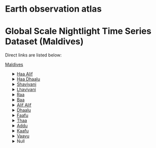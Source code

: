 # Earth observation atlas
 # Global Scale Nightlight Time Series Dataset (Maldives)
Direct links are listed below:

<a href="https://eoatlas-nightlight.s3.amazonaws.com/eoatlas-monthly-nightlight-00119.csv">Maldives</a>
<ul>
<details>
<summary><a href="https://eoatlas-nightlight.s3.amazonaws.com/eoatlas-monthly-nightlight-02014.csv">Haa Alif</a></summary>
<ul>
<ol>
</ul>
</ol>
</details>
<details>
<summary><a href="https://eoatlas-nightlight.s3.amazonaws.com/eoatlas-monthly-nightlight-02015.csv">Haa Dhaalu</a></summary>
<ul>
<ol>
</ul>
</ol>
</details>
<details>
<summary><a href="https://eoatlas-nightlight.s3.amazonaws.com/eoatlas-monthly-nightlight-02016.csv">Shaviyani</a></summary>
<ul>
<ol>
</ul>
</ol>
</details>
<details>
<summary><a href="https://eoatlas-nightlight.s3.amazonaws.com/eoatlas-monthly-nightlight-02017.csv">Lhaviyani</a></summary>
<ul>
<ol>
</ul>
</ol>
</details>
<details>
<summary><a href="https://eoatlas-nightlight.s3.amazonaws.com/eoatlas-monthly-nightlight-02018.csv">Raa</a></summary>
<ul>
<ol>
</ul>
</ol>
</details>
<details>
<summary><a href="https://eoatlas-nightlight.s3.amazonaws.com/eoatlas-monthly-nightlight-02019.csv">Baa</a></summary>
<ul>
<ol>
</ul>
</ol>
</details>
<details>
<summary><a href="https://eoatlas-nightlight.s3.amazonaws.com/eoatlas-monthly-nightlight-02020.csv">Alif Alif</a></summary>
<ul>
<ol>
</ul>
</ol>
</details>
<details>
<summary><a href="https://eoatlas-nightlight.s3.amazonaws.com/eoatlas-monthly-nightlight-02021.csv">Dhaalu</a></summary>
<ul>
<ol>
</ul>
</ol>
</details>
<details>
<summary><a href="https://eoatlas-nightlight.s3.amazonaws.com/eoatlas-monthly-nightlight-02022.csv">Faafu</a></summary>
<ul>
<ol>
</ul>
</ol>
</details>
<details>
<summary><a href="https://eoatlas-nightlight.s3.amazonaws.com/eoatlas-monthly-nightlight-02023.csv">Thaa</a></summary>
<ul>
<ol>
</ul>
</ol>
</details>
<details>
<summary><a href="https://eoatlas-nightlight.s3.amazonaws.com/eoatlas-monthly-nightlight-02024.csv">Addu</a></summary>
<ul>
<ol>
</ul>
</ol>
</details>
<details>
<summary><a href="https://eoatlas-nightlight.s3.amazonaws.com/eoatlas-monthly-nightlight-02025.csv">Kaafu</a></summary>
<ul>
<ol>
</ul>
</ol>
</details>
<details>
<summary><a href="https://eoatlas-nightlight.s3.amazonaws.com/eoatlas-monthly-nightlight-02026.csv">Vaavu</a></summary>
<ul>
<ol>
<li><a href="https://eoatlas-nightlight.s3.amazonaws.com/eoatlas-monthly-nightlight-33218.csv">Felidhoo</a></li></ul>
</ol>
</details>
<details>
<summary>Null</summary>
<ul>
<ol>
<li><a href="https://eoatlas-nightlight.s3.amazonaws.com/eoatlas-monthly-nightlight-33206.csv">South Huvadhoo</a></li><li><a href="https://eoatlas-nightlight.s3.amazonaws.com/eoatlas-monthly-nightlight-33207.csv">South Nilandhoo</a></li><li><a href="https://eoatlas-nightlight.s3.amazonaws.com/eoatlas-monthly-nightlight-33208.csv">North Nilandhoo</a></li><li><a href="https://eoatlas-nightlight.s3.amazonaws.com/eoatlas-monthly-nightlight-33209.csv">Kolhumadulu</a></li><li><a href="https://eoatlas-nightlight.s3.amazonaws.com/eoatlas-monthly-nightlight-33210.csv">South Thiladhunmathe</a></li><li><a href="https://eoatlas-nightlight.s3.amazonaws.com/eoatlas-monthly-nightlight-33211.csv">North Maalhosmadulu</a></li><li><a href="https://eoatlas-nightlight.s3.amazonaws.com/eoatlas-monthly-nightlight-33212.csv">South Maalhosmadulu</a></li><li><a href="https://eoatlas-nightlight.s3.amazonaws.com/eoatlas-monthly-nightlight-33213.csv">North Thiladhunmathe</a></li><li><a href="https://eoatlas-nightlight.s3.amazonaws.com/eoatlas-monthly-nightlight-33214.csv">North Miladhunmadulu</a></li><li><a href="https://eoatlas-nightlight.s3.amazonaws.com/eoatlas-monthly-nightlight-33215.csv">Hadhdhunmathee</a></li><li><a href="https://eoatlas-nightlight.s3.amazonaws.com/eoatlas-monthly-nightlight-33216.csv">Addoo</a></li><li><a href="https://eoatlas-nightlight.s3.amazonaws.com/eoatlas-monthly-nightlight-33217.csv">North Huvadhoo</a></li><li><a href="https://eoatlas-nightlight.s3.amazonaws.com/eoatlas-monthly-nightlight-33219.csv">South Miladhunmadulu</a></li><li><a href="https://eoatlas-nightlight.s3.amazonaws.com/eoatlas-monthly-nightlight-33220.csv">Mulaku</a></li><li><a href="https://eoatlas-nightlight.s3.amazonaws.com/eoatlas-monthly-nightlight-33221.csv">Faadhippolhu</a></li><li><a href="https://eoatlas-nightlight.s3.amazonaws.com/eoatlas-monthly-nightlight-33222.csv">Male'</a></li><li><a href="https://eoatlas-nightlight.s3.amazonaws.com/eoatlas-monthly-nightlight-33223.csv">Male'</a></li><li><a href="https://eoatlas-nightlight.s3.amazonaws.com/eoatlas-monthly-nightlight-33224.csv">North Ari</a></li><li><a href="https://eoatlas-nightlight.s3.amazonaws.com/eoatlas-monthly-nightlight-33225.csv">South Ari</a></li></ul>
</ol>
</details>
